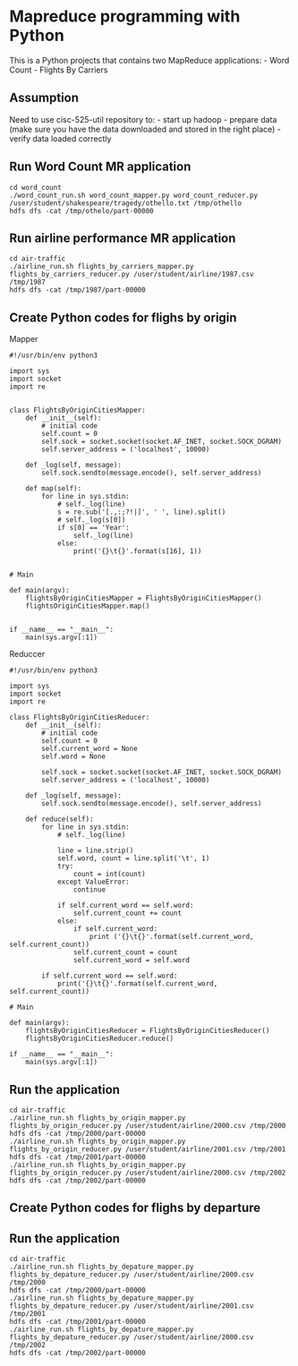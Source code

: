 # Mapreduce programming with Python

This is a Python projects that contains two MapReduce applications:
    - Word Count
    - Flights By Carriers

## Assumption

Need to use cisc-525-util repository to:
    - start up hadoop
    - prepare data (make sure you have the data downloaded and stored in the right place)
    - verify data loaded correctly

## Run Word Count MR application

```shell script
cd word_count
./word_count_run.sh word_count_mapper.py word_count_reducer.py /user/student/shakespeare/tragedy/othello.txt /tmp/othello
hdfs dfs -cat /tmp/othelo/part-00000
```

## Run airline performance MR application

```shell script
cd air-traffic
./airline_run.sh flights_by_carriers_mapper.py flights_by_carriers_reducer.py /user/student/airline/1987.csv /tmp/1987
hdfs dfs -cat /tmp/1987/part-00000
```

## Create Python codes for flighs by origin
Mapper
```shell script
#!/usr/bin/env python3

import sys
import socket
import re


class FlightsByOriginCitiesMapper:
    def __init__(self):
        # initial code
        self.count = 0
        self.sock = socket.socket(socket.AF_INET, socket.SOCK_DGRAM)
        self.server_address = ('localhost', 10000)

    def _log(self, message):
        self.sock.sendto(message.encode(), self.server_address)

    def map(self):
        for line in sys.stdin:
            # self._log(line)
            s = re.sub('[.,:;?!|]', ' ', line).split()
            # self._log(s[0])
            if s[0] == 'Year':
                self._log(line)
            else:
                print('{}\t{}'.format(s[16], 1))


# Main

def main(argv):
    flightsByOriginCitiesMapper = FlightsByOriginCitiesMapper()
    flightsOriginCitiesMapper.map()


if __name__ == "__main__":
    main(sys.argv[:1])
```

Reduccer

```shell script 
#!/usr/bin/env python3

import sys
import socket
import re

class FlightsByOriginCitiesReducer:
    def __init__(self):
        # initial code
        self.count = 0
        self.current_word = None
        self.word = None
        
        self.sock = socket.socket(socket.AF_INET, socket.SOCK_DGRAM)
        self.server_address = ('localhost', 10000)
        
    def _log(self, message):
        self.sock.sendto(message.encode(), self.server_address)
                
    def reduce(self):
        for line in sys.stdin:
            # self._log(line)
         
            line = line.strip()
            self.word, count = line.split('\t', 1)
            try:
                count = int(count)
            except ValueError:
                continue
            
            if self.current_word == self.word:
                self.current_count += count
            else:
                if self.current_word:
                    print ('{}\t{}'.format(self.current_word, self.current_count))
                self.current_count = count
                self.current_word = self.word
                
        if self.current_word == self.word:
            print('{}\t{}'.format(self.current_word, self.current_count))

# Main

def main(argv):
    flightsByOriginCitiesReducer = FlightsByOriginCitiesReducer()
    flightsByOriginCitiesReducer.reduce()

if __name__ == "__main__":
    main(sys.argv[:1])
```

## Run the application

```shell script
cd air-traffic
./airline_run.sh flights_by_origin_mapper.py flights_by_origin_reducer.py /user/student/airline/2000.csv /tmp/2000
hdfs dfs -cat /tmp/2000/part-00000
./airline_run.sh flights_by_origin_mapper.py flights_by_origin_reducer.py /user/student/airline/2001.csv /tmp/2001
hdfs dfs -cat /tmp/2001/part-00000
./airline_run.sh flights_by_origin_mapper.py flights_by_origin_reducer.py /user/student/airline/2000.csv /tmp/2002
hdfs dfs -cat /tmp/2002/part-00000

```

## Create Python codes for flighs by departure

## Run the application

```shell script
cd air-traffic
./airline_run.sh flights_by_depature_mapper.py flights_by_depature_reducer.py /user/student/airline/2000.csv /tmp/2000
hdfs dfs -cat /tmp/2000/part-00000
./airline_run.sh flights_by_depature_mapper.py flights_by_depature_reducer.py /user/student/airline/2001.csv /tmp/2001
hdfs dfs -cat /tmp/2001/part-00000
./airline_run.sh flights_by_depature_mapper.py flights_by_depature_reducer.py /user/student/airline/2000.csv /tmp/2002
hdfs dfs -cat /tmp/2002/part-00000




```
